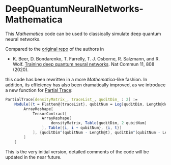 # DeepQuantumNeuralNetworks-Mathematica
This *Mathematica* code can be used to classically simulate deep quantum neural networks.

Compared to the [original repo](https://github.com/qigitphannover/DeepQuantumNeuralNetworks) of the authors in
* K. Beer, D. Bondarenko, T. Farrelly, T. J. Osborne, R. Salzmann, and R. Wolf. [Training deep quantum neural networks](https://doi.org/10.1038/s41467-020-14454-2). Nat Commun 11, 808 (2020). 

this code has been rewritten in a more *Mathematica*-like fashion. In addition, its efficiency has also been dramatically improved, as we introduce a new function for [Partial Trace](https://en.wikipedia.org/wiki/Partial_trace):

```mathematica
PartialTrace[densityMatrix_, traceList_, quditDim_ : 2] := 
    Module[{t = Flatten@{traceList}, qubitNum = Log[quditDim, Length@densityMatrix]}, 
        ArrayReshape[
            TensorContract[
                ArrayReshape[
                    densityMatrix, Table[quditDim, 2 qubitNum]
                ], Table[{i, i + qubitNum}, {i, t}]
            ], {quditDim^(qubitNum - Length@t), quditDim^(qubitNum - Length@t)}
        ]
    ]
```

This is the very initial version, detailed comments of the code will be updated in the near future.
